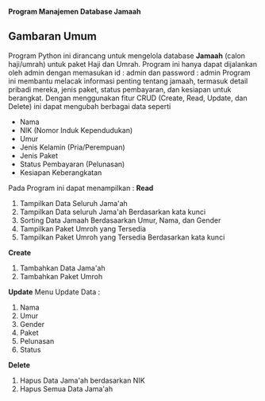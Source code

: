 **Program Manajemen Database Jamaah**

## Gambaran Umum
Program Python ini dirancang untuk mengelola database **Jamaah** (calon haji/umrah) untuk paket Haji dan Umrah.
Program ini hanya dapat dijalankan oleh admin dengan memasukan id : admin dan password : admin
Program ini membantu melacak informasi penting tentang jamaah, termasuk detail pribadi mereka, jenis paket, status pembayaran, dan kesiapan untuk berangkat.
Dengan menggunakan fitur CRUD (Create, Read, Update, dan Delete) ini dapat mengubah berbagai data seperti 
  - Nama
  - NIK (Nomor Induk Kependudukan)
  - Umur
  - Jenis Kelamin (Pria/Perempuan)
  - Jenis Paket
  - Status Pembayaran (Pelunasan)
  - Kesiapan Keberangkatan

Pada Program ini dapat menampilkan :
**Read**
1. Tampilkan Data Seluruh Jama'ah
2. Tampilkan Data seluruh Jama'ah Berdasarkan kata kunci
3. Sorting Data Jamaah Berdasaarkan Umur, Nama, dan Gender
4. Tampilkan Paket Umroh yang Tersedia
5. Tampilkan Paket Umroh yang Tersedia Berdasarkan kata kunci

**Create**
1. Tambahkan Data Jama'ah
2. Tambahkan Paket Umroh

**Update**
Menu Update Data :
1. Nama
2. Umur
3. Gender
4. Paket
5. Pelunasan
6. Status

 **Delete**
1. Hapus Data Jama'ah berdasarkan NIK
2. Hapus Semua Data Jama'ah


